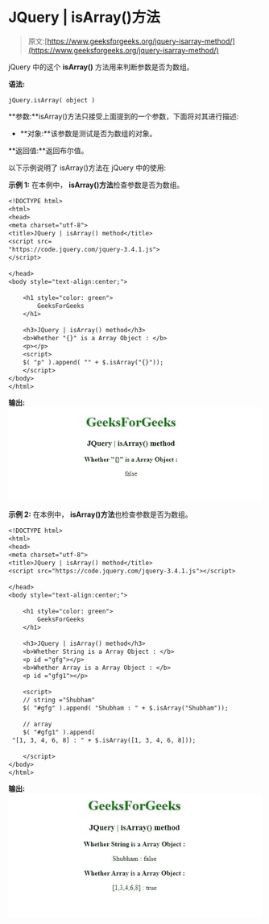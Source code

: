 # JQuery | isArray()方法

> 原文:[https://www.geeksforgeeks.org/jquery-isarray-method/](https://www.geeksforgeeks.org/jquery-isarray-method/)

jQuery 中的这个 **isArray()** 方法用来判断参数是否为数组。

**语法:**

```
jQuery.isArray( object )

```

**参数:**isArray()方法只接受上面提到的一个参数，下面将对其进行描述:

*   **对象:**该参数是测试是否为数组的对象。

**返回值:**返回布尔值。

以下示例说明了 isArray()方法在 jQuery 中的使用:

**示例 1:** 在本例中， **isArray()方法**检查参数是否为数组。

```
<!DOCTYPE html>
<html>
<head>
<meta charset="utf-8">
<title>JQuery | isArray() method</title> 
<script src=
"https://code.jquery.com/jquery-3.4.1.js">
</script>

</head>
<body style="text-align:center;"> 

    <h1 style="color: green"> 
        GeeksForGeeks 
    </h1> 

    <h3>JQuery | isArray() method</h3>
    <b>Whether "{}" is a Array Object : </b>
    <p></p>
    <script>
    $( "p" ).append( "" + $.isArray("{}"));
    </script>
</body>
</html>                                                                                    
```

**输出:**
![](img/68478c751c3bdb9a316949ee39e07691.png)

**示例 2:** 在本例中， **isArray()方法**也检查参数是否为数组。

```
<!DOCTYPE html>
<html>
<head>
<meta charset="utf-8">
<title>JQuery | isArray() method</title> 
<script src="https://code.jquery.com/jquery-3.4.1.js"></script>

</head>
<body style="text-align:center;"> 

    <h1 style="color: green"> 
        GeeksForGeeks 
    </h1> 

    <h3>JQuery | isArray() method</h3>
    <b>Whether String is a Array Object : </b>
    <p id ="gfg"></p>
    <b>Whether Array is a Array Object : </b>
    <p id ="gfg1"></p>

    <script>
    // string ="Shubham"
    $( "#gfg" ).append( "Shubham : " + $.isArray("Shubham"));

    // array
    $( "#gfg1" ).append(
 "[1, 3, 4, 6, 8] : " + $.isArray([1, 3, 4, 6, 8]));

    </script>
</body>
</html>                                                                                                                                
```

**输出:**
![](img/35648a16b620f7ee2e6ce11c730624b5.png)